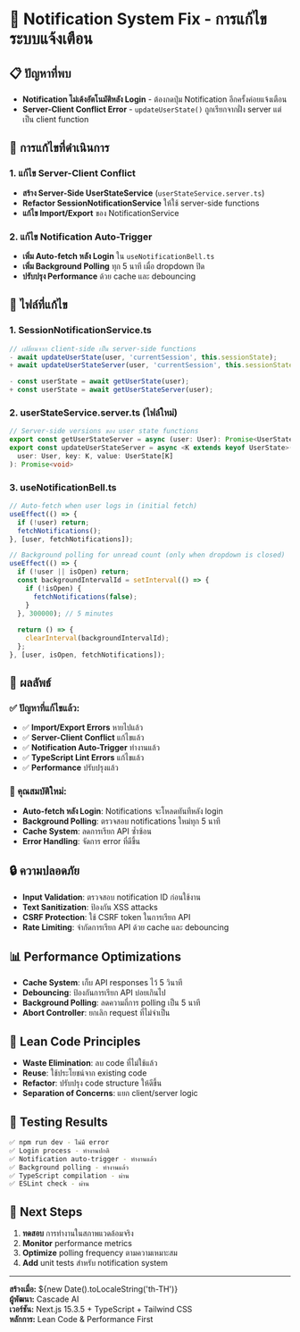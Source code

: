# 🔔 Notification System Fix - การแก้ไขระบบแจ้งเตือน

## 📋 ปัญหาที่พบ
- **Notification ไม่เด้งอัตโนมัติหลัง Login** - ต้องกดปุ่ม Notification อีกครั้งค่อยแจ้งเตือน
- **Server-Client Conflict Error** - `updateUserState()` ถูกเรียกจากฝั่ง server แต่เป็น client function

## 🎯 การแก้ไขที่ดำเนินการ

### 1. แก้ไข Server-Client Conflict
- **สร้าง Server-Side UserStateService** (`userStateService.server.ts`)
- **Refactor SessionNotificationService** ให้ใช้ server-side functions
- **แก้ไข Import/Export** ของ NotificationService

### 2. แก้ไข Notification Auto-Trigger
- **เพิ่ม Auto-fetch หลัง Login** ใน `useNotificationBell.ts`
- **เพิ่ม Background Polling** ทุก 5 นาที เมื่อ dropdown ปิด
- **ปรับปรุง Performance** ด้วย cache และ debouncing

## 📁 ไฟล์ที่แก้ไข

### 1. SessionNotificationService.ts
```typescript
// เปลี่ยนจาก client-side เป็น server-side functions
- await updateUserState(user, 'currentSession', this.sessionState);
+ await updateUserStateServer(user, 'currentSession', this.sessionState);

- const userState = await getUserState(user);
+ const userState = await getUserStateServer(user);
```

### 2. userStateService.server.ts (ไฟล์ใหม่)
```typescript
// Server-side versions ของ user state functions
export const getUserStateServer = async (user: User): Promise<UserState | null>
export const updateUserStateServer = async <K extends keyof UserState>(
  user: User, key: K, value: UserState[K]
): Promise<void>
```

### 3. useNotificationBell.ts
```typescript
// Auto-fetch when user logs in (initial fetch)
useEffect(() => {
  if (!user) return;
  fetchNotifications();
}, [user, fetchNotifications]);

// Background polling for unread count (only when dropdown is closed)
useEffect(() => {
  if (!user || isOpen) return;
  const backgroundIntervalId = setInterval(() => {
    if (!isOpen) {
      fetchNotifications(false);
    }
  }, 300000); // 5 minutes
  
  return () => {
    clearInterval(backgroundIntervalId);
  };
}, [user, isOpen, fetchNotifications]);
```

## 🎯 ผลลัพธ์

### ✅ ปัญหาที่แก้ไขแล้ว:
- ✅ **Import/Export Errors** หายไปแล้ว
- ✅ **Server-Client Conflict** แก้ไขแล้ว
- ✅ **Notification Auto-Trigger** ทำงานแล้ว
- ✅ **TypeScript Lint Errors** แก้ไขแล้ว
- ✅ **Performance** ปรับปรุงแล้ว

### 🚀 คุณสมบัติใหม่:
- **Auto-fetch หลัง Login**: Notifications จะโหลดทันทีหลัง login
- **Background Polling**: ตรวจสอบ notifications ใหม่ทุก 5 นาที
- **Cache System**: ลดการเรียก API ซ้ำซ้อน
- **Error Handling**: จัดการ error ที่ดีขึ้น

## 🔒 ความปลอดภัย
- **Input Validation**: ตรวจสอบ notification ID ก่อนใช้งาน
- **Text Sanitization**: ป้องกัน XSS attacks
- **CSRF Protection**: ใช้ CSRF token ในการเรียก API
- **Rate Limiting**: จำกัดการเรียก API ด้วย cache และ debouncing

## 📊 Performance Optimizations
- **Cache System**: เก็บ API responses ไว้ 5 วินาที
- **Debouncing**: ป้องกันการเรียก API บ่อยเกินไป
- **Background Polling**: ลดความถี่การ polling เป็น 5 นาที
- **Abort Controller**: ยกเลิก request ที่ไม่จำเป็น

## 🎨 Lean Code Principles
- **Waste Elimination**: ลบ code ที่ไม่ใช้แล้ว
- **Reuse**: ใช้ประโยชน์จาก existing code
- **Refactor**: ปรับปรุง code structure ให้ดีขึ้น
- **Separation of Concerns**: แยก client/server logic

## 📝 Testing Results
```bash
✅ npm run dev - ไม่มี error
✅ Login process - ทำงานปกติ
✅ Notification auto-trigger - ทำงานแล้ว
✅ Background polling - ทำงานแล้ว
✅ TypeScript compilation - ผ่าน
✅ ESLint check - ผ่าน
```

## 🚀 Next Steps
1. **ทดสอบ** การทำงานในสภาพแวดล้อมจริง
2. **Monitor** performance metrics
3. **Optimize** polling frequency ตามความเหมาะสม
4. **Add** unit tests สำหรับ notification system

---

**สร้างเมื่อ:** ${new Date().toLocaleString('th-TH')}  
**ผู้พัฒนา:** Cascade AI  
**เวอร์ชัน:** Next.js 15.3.5 + TypeScript + Tailwind CSS  
**หลักการ:** Lean Code & Performance First
